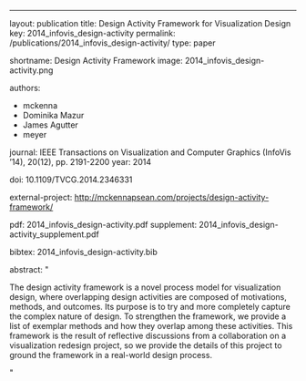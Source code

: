 ---
layout: publication
title: Design Activity Framework for Visualization Design
key: 2014_infovis_design-activity
permalink: /publications/2014_infovis_design-activity/
type: paper

shortname: Design Activity Framework
image: 2014_infovis_design-activity.png

authors:
- mckenna
- Dominika Mazur
- James Agutter
- meyer

journal: IEEE Transactions on Visualization and Computer Graphics (InfoVis ’14), 20(12), pp. 2191-2200
year: 2014

doi: 10.1109/TVCG.2014.2346331

external-project: http://mckennapsean.com/projects/design-activity-framework/

pdf: 2014_infovis_design-activity.pdf
supplement: 2014_infovis_design-activity_supplement.pdf

bibtex: 2014_infovis_design-activity.bib

abstract: "
<p>The design activity framework is a novel process model for visualization design, where overlapping design activities are composed of motivations, methods, and outcomes. Its purpose is to try and more completely capture the complex nature of design. To strengthen the framework, we provide a list of exemplar methods and how they overlap among these activities. This framework is the result of reflective discussions from a collaboration on a visualization redesign project, so we provide the details of this project to ground the framework in a real-world design process.</p>"
